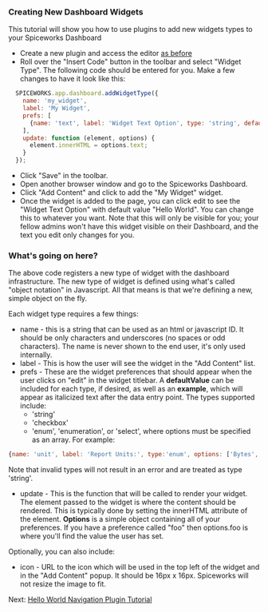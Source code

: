 ### Creating New Dashboard Widgets
This tutorial will show you how to use plugins to add new widgets types to your Spiceworks Dashboard

* Create a new plugin and access the editor [as before](/documentation/plugins/your-first-plugin.html)
* Roll over the "Insert Code" button in the toolbar and select "Widget Type".  The following code should be entered for you. Make a few changes to have it look like this:

~~~ javascript
  SPICEWORKS.app.dashboard.addWidgetType({
    name: 'my_widget',
    label: 'My Widget',
    prefs: [
      {name: 'text', label: 'Widget Text Option', type: 'string', defaultValue: 'Hello World'}
    ],
    update: function (element, options) {
      element.innerHTML = options.text;
    }
  });
~~~

* Click "Save" in the toolbar.
* Open another browser window and go to the Spiceworks Dashboard.
* Click "Add Content" and click to add the "My Widget" widget.
* Once the widget is added to the page, you can click edit to see the "Widget Text Option" with default value "Hello World".  You can change this to whatever you want. Note that this will only be visible for you; your fellow admins won't have this widget visible on their Dashboard, and the text you edit only changes for you.

### What's going on here?
The above code registers a new type of widget with the dashboard infrastructure.  The new type of widget is defined using what's called "object notation" in Javascript.  All that means is that we're defining a new, simple object on the fly.

Each widget type requires a few things:

* name - this is a string that can be used as an html or javascript ID.  It should be only characters and underscores (no spaces or odd characters).  The name is never shown to the end user, it's only used internally.
* label - This is how the user will see the widget in the "Add Content" list.
* prefs - These are the widget preferences that should appear when the user clicks on   "edit" in the widget titlebar.  A **defaultValue** can be included for each type, if desired, as well as an **example**, which will appear as italicized text after the data entry point. The types supported include:
  * 'string'
  * 'checkbox'
  * 'enum', 'enumeration', or 'select', where options must be specified as an array. For  example:
~~~ javascript
{name: 'unit', label: 'Report Units:', type:'enum', options: ['Bytes','KB','MB','GB'], defaultValue:'KB, example:'disk size''}
~~~
Note that invalid types will not result in an error and are treated as type 'string'.

* update - This is the function that will be called to render your widget.  The element passed to the widget is where the content should be rendered.  This is typically done by setting the innerHTML attribute of the element.  **Options** is a simple object containing all of your preferences.  If you have a preference called "foo" then options.foo is where you'll find the value the user has set.

Optionally, you can also include:

* icon - URL to the icon which will be used in the top left of the widget and in the "Add Content" popup.  It should be 16px x 16px.  Spiceworks will not resize the image to fit.


Next: [Hello World Navigation Plugin Tutorial](/documentation/plugins/adding-navigation.html)
